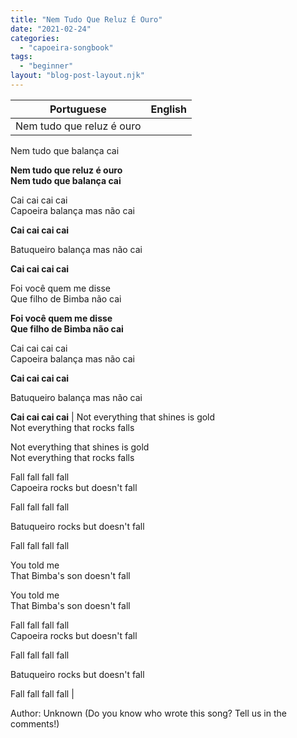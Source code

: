 ```yaml
---
title: "Nem Tudo Que Reluz É Ouro"
date: "2021-02-24"
categories: 
  - "capoeira-songbook"
tags: 
  - "beginner"
layout: "blog-post-layout.njk"
---
```


| Portuguese | English |
| --- | --- |
| Nem tudo que reluz é ouro  
Nem tudo que balança cai  
  
**Nem tudo que reluz é ouro  
Nem tudo que balança cai**  
  
Cai cai cai cai  
Capoeira balança mas não cai  
  
**Cai cai cai cai**  
  
Batuqueiro balança mas não cai  
  
**Cai cai cai cai**  
  
Foi você quem me disse  
Que filho de Bimba não cai  
  
**Foi você quem me disse  
Que filho de Bimba não cai**  
  
Cai cai cai cai  
Capoeira balança mas não cai  
  
**Cai cai cai cai**  
  
Batuqueiro balança mas não cai  
  
**Cai cai cai cai** | Not everything that shines is gold  
Not everything that rocks falls  
  
Not everything that shines is gold  
Not everything that rocks falls  
  
Fall fall fall fall  
Capoeira rocks but doesn't fall  
  
Fall fall fall fall  
  
Batuqueiro rocks but doesn't fall  
  
Fall fall fall fall  
  
You told me  
That Bimba's son doesn't fall  
  
You told me  
That Bimba's son doesn't fall  
  
Fall fall fall fall  
Capoeira rocks but doesn't fall  
  
Fall fall fall fall  
  
Batuqueiro rocks but doesn't fall  
  
Fall fall fall fall |

<figcaption>

Author: Unknown (Do you know who wrote this song? Tell us in the comments!)

</figcaption>
